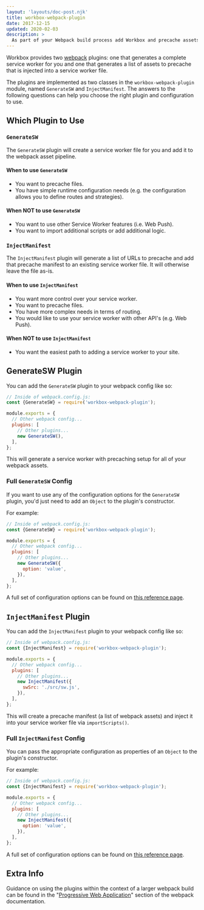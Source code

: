 ```yaml
---
layout: 'layouts/doc-post.njk'
title: workbox-webpack-plugin
date: 2017-12-15
updated: 2020-02-03
description: >
  As part of your Webpack build process add Workbox and precache assets.
---
```


Workbox provides two [webpack](https://webpack.js.org/) plugins: one that
generates a complete service worker for you and one that generates a list
of assets to precache that is injected into a service worker file.

The plugins are implemented as two classes in the `workbox-webpack-plugin` module, named
`GenerateSW` and `InjectManifest`. The answers to the following questions can help you choose the
right plugin and configuration to use.

## Which Plugin to Use

### `GenerateSW`

The `GenerateSW` plugin will create a service worker file for you and
add it to the webpack asset pipeline.

#### When to use `GenerateSW`

- You want to precache files.
- You have simple runtime configuration needs (e.g. the configuration allows you to define routes and strategies).

#### When NOT to use `GenerateSW`

- You want to use other Service Worker features (i.e. Web Push).
- You want to import additional scripts or add additional logic.

### `InjectManifest`

The `InjectManifest` plugin will generate a list of URLs to precache and
add that precache manifest to an existing service worker
file. It will otherwise leave the file as-is.

#### When to use `InjectManifest`

- You want more control over your service worker.
- You want to precache files.
- You have more complex needs in terms of routing.
- You would like to use your service worker with other API's (e.g. Web Push).

#### When NOT to use `InjectManifest`

- You want the easiest path to adding a service worker to your site.

## GenerateSW Plugin

You can add the `GenerateSW` plugin to your webpack config like so:

```js
// Inside of webpack.config.js:
const {GenerateSW} = require('workbox-webpack-plugin');

module.exports = {
  // Other webpack config...
  plugins: [
    // Other plugins...
    new GenerateSW(),
  ],
};
```

This will generate a service worker with precaching setup for all of your
webpack assets.

### Full `GenerateSW` Config

If you want to use any of the configuration options for the `GenerateSW` plugin,
you'd just need to add an `Object` to the plugin's constructor.

For example:

```js
// Inside of webpack.config.js:
const {GenerateSW} = require('workbox-webpack-plugin');

module.exports = {
  // Other webpack config...
  plugins: [
    // Other plugins...
    new GenerateSW({
      option: 'value',
    }),
  ],
};
```

A full set of configuration options can be found on
[this reference page](https://developers.google.com/web/tools/workbox/reference-docs/latest/module-workbox-webpack-plugin.GenerateSW.html#GenerateSW).

## `InjectManifest` Plugin

You can add the `InjectManifest` plugin to your webpack config like so:

```js
// Inside of webpack.config.js:
const {InjectManifest} = require('workbox-webpack-plugin');

module.exports = {
  // Other webpack config...
  plugins: [
    // Other plugins...
    new InjectManifest({
      swSrc: './src/sw.js',
    }),
  ],
};
```

This will create a precache manifest (a list of webpack assets) and inject it into
your service worker file via `importScripts()`.

### Full `InjectManifest` Config

You can pass the appropriate configuration as properties of an `Object` to the plugin's constructor.

For example:

```js
// Inside of webpack.config.js:
const {InjectManifest} = require('workbox-webpack-plugin');

module.exports = {
  // Other webpack config...
  plugins: [
    // Other plugins...
    new InjectManifest({
      option: 'value',
    }),
  ],
};
```

A full set of configuration options can be found on
[this reference page](https://developers.google.com/web/tools/workbox/reference-docs/latest/module-workbox-webpack-plugin.InjectManifest#InjectManifest).

## Extra Info

Guidance on using the plugins within the context of a larger webpack build can be found in the
"[Progressive Web Application](https://webpack.js.org/guides/progressive-web-application/)" section
of the webpack documentation.
